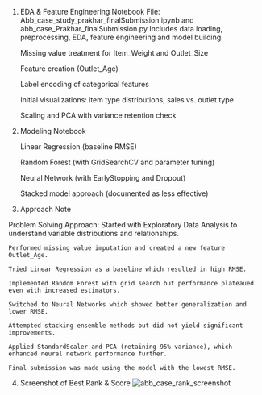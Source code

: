 1. EDA & Feature Engineering Notebook
   File: Abb_case_study_prakhar_finalSubmission.ipynb and abb_case_Prakhar_finalSubmission.py
   Includes data loading, preprocessing, EDA, feature engineering and model building.
    
      Missing value treatment for Item_Weight and Outlet_Size
      
      Feature creation (Outlet_Age)
      
      Label encoding of categorical features
      
      Initial visualizations: item type distributions, sales vs. outlet type
      
      Scaling and PCA with variance retention check
    
2. Modeling Notebook
     
    Linear Regression (baseline RMSE)
    
    Random Forest (with GridSearchCV and parameter tuning)
    
    Neural Network (with EarlyStopping and Dropout)
    
    Stacked model approach (documented as less effective)


3. Approach Note

  Problem Solving Approach:
    Started with Exploratory Data Analysis to understand variable distributions and relationships.
    
    Performed missing value imputation and created a new feature Outlet_Age.
    
    Tried Linear Regression as a baseline which resulted in high RMSE.
    
    Implemented Random Forest with grid search but performance plateaued even with increased estimators.
    
    Switched to Neural Networks which showed better generalization and lower RMSE.
    
    Attempted stacking ensemble methods but did not yield significant improvements.
    
    Applied StandardScaler and PCA (retaining 95% variance), which enhanced neural network performance further.
    
    Final submission was made using the model with the lowest RMSE.

4. Screenshot of Best Rank & Score
![abb_case_rank_screenshot](https://github.com/user-attachments/assets/bb982f32-50e1-4984-8859-1c8c703e93f7)
